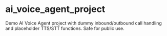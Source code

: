 # ai_voice_agent_project
Demo AI Voice Agent project with dummy inbound/outbound call handling and placeholder TTS/STT functions. Safe for public use.
